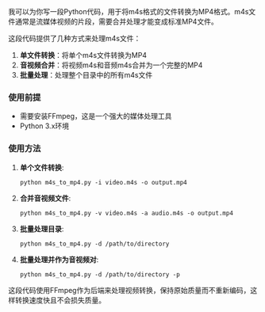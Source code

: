 <!--
 * @Author: Diana Tang
 * @Date: 2025-03-22 19:02:02
 * @LastEditors: Diana Tang
 * @Description: some description
 * @FilePath: /PekingUniversityPublicHealth/m4sReadme.md
-->
我可以为你写一段Python代码，用于将m4s格式的文件转换为MP4格式。m4s文件通常是流媒体视频的片段，需要合并处理才能变成标准MP4文件。

这段代码提供了几种方式来处理m4s文件：

1. **单文件转换**：将单个m4s文件转换为MP4
2. **音视频合并**：将视频m4s和音频m4s合并为一个完整的MP4
3. **批量处理**：处理整个目录中的所有m4s文件

### 使用前提

- 需要安装FFmpeg，这是一个强大的媒体处理工具
- Python 3.x环境

### 使用方法

1. **单个文件转换**:
   ```
   python m4s_to_mp4.py -i video.m4s -o output.mp4
   ```

2. **合并音视频文件**:
   ```
   python m4s_to_mp4.py -v video.m4s -a audio.m4s -o output.mp4
   ```

3. **批量处理目录**:
   ```
   python m4s_to_mp4.py -d /path/to/directory
   ```

4. **批量处理并作为音视频对**:
   ```
   python m4s_to_mp4.py -d /path/to/directory -p
   ```

这段代码使用FFmpeg作为后端来处理视频转换，保持原始质量而不重新编码，这样转换速度快且不会损失质量。